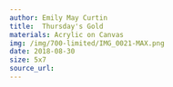 ```yaml
---
author: Emily May Curtin
title:  Thursday's Gold
materials: Acrylic on Canvas
img: /img/700-limited/IMG_0021-MAX.png
date: 2018-08-30
size: 5x7
source_url:
---    
```

